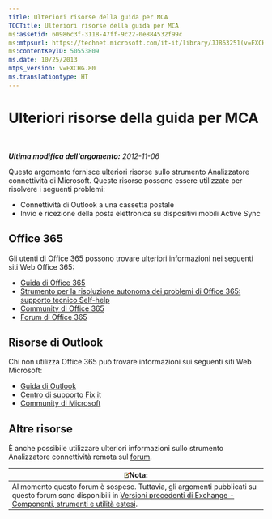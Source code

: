 ```yaml
---
title: Ulteriori risorse della guida per MCA
TOCTitle: Ulteriori risorse della guida per MCA
ms:assetid: 60986c3f-3118-47ff-9c22-0e884532f99c
ms:mtpsurl: https://technet.microsoft.com/it-it/library/JJ863251(v=EXCHG.80)
ms:contentKeyID: 50553809
ms.date: 10/25/2013
mtps_version: v=EXCHG.80
ms.translationtype: HT
---
```


# Ulteriori risorse della guida per MCA

 

***Ultima modifica dell'argomento:** 2012-11-06*

Questo argomento fornisce ulteriori risorse sullo strumento Analizzatore connettività di Microsoft. Queste risorse possono essere utilizzate per risolvere i seguenti problemi:

  - Connettività di Outlook a una cassetta postale  
  - Invio e ricezione della posta elettronica su dispositivi mobili Active Sync  

## Office 365

Gli utenti di Office 365 possono trovare ulteriori informazioni nei seguenti siti Web Office 365:

  - [Guida di Office 365](http://onlinehelp.microsoft.com/it-it/office365-smallbusinesses/default.aspx)  
  - [Strumento per la risoluzione autonoma dei problemi di Office 365: supporto tecnico Self-help](http://community.office365.com/it-it/p/troubleshooting.aspx)  
  - [Community di Office 365](http://community.office365.com/it-it/default.aspx)  
  - [Forum di Office 365](http://community.office365.com/it-it/forums/default.aspx)  

## Risorse di Outlook

Chi non utilizza Office 365 può trovare informazioni sui seguenti siti Web Microsoft:

  - [Guida di Outlook](http://office.microsoft.com/it-it/outlook-help)  
  - [Centro di supporto Fix it](http://support.microsoft.com/fixit/)  
  - [Community di Microsoft](http://answers.microsoft.com/it-it?auth=1)  

## Altre risorse

È anche possibile utilizzare ulteriori informazioni sullo strumento Analizzatore connettività remota sul [forum](http://social.technet.microsoft.com/forums/it-it/exrca/threads).

<table>
<thead>
<tr class="header">
<th><img src="images/Dd439361.note(EXCHG.80).gif" title="note" alt="note" />Nota:</th>
</tr>
</thead>
<tbody>
<tr class="odd">
<td>Al momento questo forum è sospeso. Tuttavia, gli argomenti pubblicati su questo forum sono disponibili in <a href="http://social.technet.microsoft.com/forums/it-it/exchangesvr3rdpartyappslegacy">Versioni precedenti di Exchange - Componenti, strumenti e utilità estesi</a>.</td>
</tr>
</tbody>
</table>

